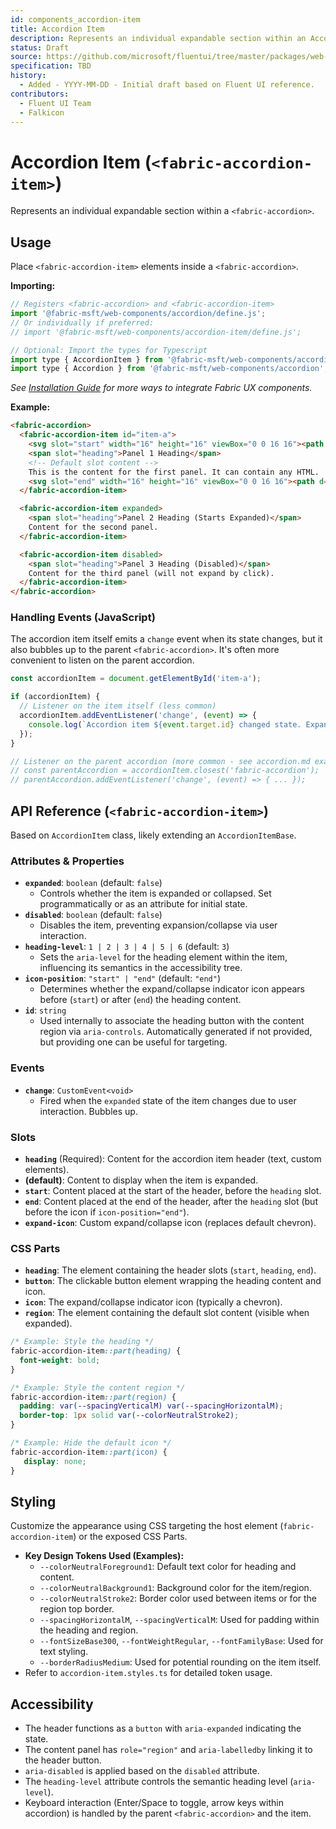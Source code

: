 ```yaml
---
id: components_accordion-item
title: Accordion Item
description: Represents an individual expandable section within an Accordion.
status: Draft
source: https://github.com/microsoft/fluentui/tree/master/packages/web-components/src/accordion-item
specification: TBD
history:
  - Added - YYYY-MM-DD - Initial draft based on Fluent UI reference.
contributors:
  - Fluent UI Team
  - Falkicon
---
```


# Accordion Item (`<fabric-accordion-item>`)

Represents an individual expandable section within a `<fabric-accordion>`.

## Usage

Place `<fabric-accordion-item>` elements inside a `<fabric-accordion>`.

**Importing:**

```javascript
// Registers <fabric-accordion> and <fabric-accordion-item>
import '@fabric-msft/web-components/accordion/define.js';
// Or individually if preferred:
// import '@fabric-msft/web-components/accordion-item/define.js';

// Optional: Import the types for Typescript
import type { AccordionItem } from '@fabric-msft/web-components/accordion-item';
import type { Accordion } from '@fabric-msft/web-components/accordion'; // Example context type
```

*See [Installation Guide](../../guides/installation.md) for more ways to integrate Fabric UX components.*

**Example:**

```html
<fabric-accordion>
  <fabric-accordion-item id="item-a">
    <svg slot="start" width="16" height="16" viewBox="0 0 16 16"><path d="..."/></svg>
    <span slot="heading">Panel 1 Heading</span>
    <!-- Default slot content -->
    This is the content for the first panel. It can contain any HTML.
    <svg slot="end" width="16" height="16" viewBox="0 0 16 16"><path d="..."/></svg>
  </fabric-accordion-item>

  <fabric-accordion-item expanded>
    <span slot="heading">Panel 2 Heading (Starts Expanded)</span>
    Content for the second panel.
  </fabric-accordion-item>

  <fabric-accordion-item disabled>
    <span slot="heading">Panel 3 Heading (Disabled)</span>
    Content for the third panel (will not expand by click).
  </fabric-accordion-item>
</fabric-accordion>
```

### Handling Events (JavaScript)

The accordion item itself emits a `change` event when its state changes, but it also bubbles up to the parent `<fabric-accordion>`. It's often more convenient to listen on the parent accordion.

```javascript
const accordionItem = document.getElementById('item-a');

if (accordionItem) {
  // Listener on the item itself (less common)
  accordionItem.addEventListener('change', (event) => {
    console.log(`Accordion item ${event.target.id} changed state. Expanded: ${event.target.expanded}`);
  });
}

// Listener on the parent accordion (more common - see accordion.md example)
// const parentAccordion = accordionItem.closest('fabric-accordion');
// parentAccordion.addEventListener('change', (event) => { ... });
```

## API Reference (`<fabric-accordion-item>`)

Based on `AccordionItem` class, likely extending an `AccordionItemBase`.

### Attributes & Properties

*   **`expanded`**: `boolean` (default: `false`)
    *   Controls whether the item is expanded or collapsed. Set programmatically or as an attribute for initial state.
*   **`disabled`**: `boolean` (default: `false`)
    *   Disables the item, preventing expansion/collapse via user interaction.
*   **`heading-level`**: `1 | 2 | 3 | 4 | 5 | 6` (default: `3`)
    *   Sets the `aria-level` for the heading element within the item, influencing its semantics in the accessibility tree.
*   **`icon-position`**: `"start" | "end"` (default: `"end"`)
    *   Determines whether the expand/collapse indicator icon appears before (`start`) or after (`end`) the heading content.
*   **`id`**: `string`
    *   Used internally to associate the heading button with the content region via `aria-controls`. Automatically generated if not provided, but providing one can be useful for targeting.

### Events

*   **`change`**: `CustomEvent<void>`
    *   Fired when the `expanded` state of the item changes due to user interaction. Bubbles up.

### Slots

*   **`heading`** (Required): Content for the accordion item header (text, custom elements).
*   **(default)**: Content to display when the item is expanded.
*   **`start`**: Content placed at the start of the header, before the `heading` slot.
*   **`end`**: Content placed at the end of the header, after the `heading` slot (but before the icon if `icon-position="end"`).
*   **`expand-icon`**: Custom expand/collapse icon (replaces default chevron).

### CSS Parts

*   **`heading`**: The element containing the header slots (`start`, `heading`, `end`).
*   **`button`**: The clickable button element wrapping the heading content and icon.
*   **`icon`**: The expand/collapse indicator icon (typically a chevron).
*   **`region`**: The element containing the default slot content (visible when expanded).

```css
/* Example: Style the heading */
fabric-accordion-item::part(heading) {
  font-weight: bold;
}

/* Example: Style the content region */
fabric-accordion-item::part(region) {
  padding: var(--spacingVerticalM) var(--spacingHorizontalM);
  border-top: 1px solid var(--colorNeutralStroke2);
}

/* Example: Hide the default icon */
fabric-accordion-item::part(icon) {
   display: none;
}
```

## Styling

Customize the appearance using CSS targeting the host element (`fabric-accordion-item`) or the exposed CSS Parts.

*   **Key Design Tokens Used (Examples):**
    *   `--colorNeutralForeground1`: Default text color for heading and content.
    *   `--colorNeutralBackground1`: Background color for the item/region.
    *   `--colorNeutralStroke2`: Border color used between items or for the region top border.
    *   `--spacingHorizontalM`, `--spacingVerticalM`: Used for padding within the heading and region.
    *   `--fontSizeBase300`, `--fontWeightRegular`, `--fontFamilyBase`: Used for text styling.
    *   `--borderRadiusMedium`: Used for potential rounding on the item itself.
*   Refer to `accordion-item.styles.ts` for detailed token usage.

## Accessibility

*   The header functions as a `button` with `aria-expanded` indicating the state.
*   The content panel has `role="region"` and `aria-labelledby` linking it to the header button.
*   `aria-disabled` is applied based on the `disabled` attribute.
*   The `heading-level` attribute controls the semantic heading level (`aria-level`).
*   Keyboard interaction (Enter/Space to toggle, arrow keys within accordion) is handled by the parent `<fabric-accordion>` and the item. 